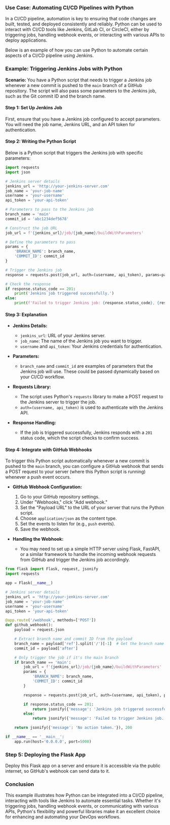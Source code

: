 ### **Use Case: Automating CI/CD Pipelines with Python**

In a CI/CD pipeline, automation is key to ensuring that code changes are built, tested, and deployed consistently and reliably. Python can be used to interact with CI/CD tools like Jenkins, GitLab CI, or CircleCI, either by triggering jobs, handling webhook events, or interacting with various APIs to deploy applications.

Below is an example of how you can use Python to automate certain aspects of a CI/CD pipeline using Jenkins.

### **Example: Triggering Jenkins Jobs with Python**

**Scenario:**
You have a Python script that needs to trigger a Jenkins job whenever a new commit is pushed to the `main` branch of a GitHub repository. The script will also pass some parameters to the Jenkins job, such as the Git commit ID and the branch name.

#### **Step 1: Set Up Jenkins Job**

First, ensure that you have a Jenkins job configured to accept parameters. You will need the job name, Jenkins URL, and an API token for authentication.

#### **Step 2: Writing the Python Script**

Below is a Python script that triggers the Jenkins job with specific parameters:

```python
import requests
import json

# Jenkins server details
jenkins_url = 'http://your-jenkins-server.com'
job_name = 'your-job-name'
username = 'your-username'
api_token = 'your-api-token'

# Parameters to pass to the Jenkins job
branch_name = 'main'
commit_id = 'abc1234def5678'

# Construct the job URL
job_url = f'{jenkins_url}/job/{job_name}/buildWithParameters'

# Define the parameters to pass
params = {
    'BRANCH_NAME': branch_name,
    'COMMIT_ID': commit_id
}

# Trigger the Jenkins job
response = requests.post(job_url, auth=(username, api_token), params=params)

# Check the response
if response.status_code == 201:
    print('Jenkins job triggered successfully.')
else:
    print(f'Failed to trigger Jenkins job: {response.status_code}, {response.text}')
```

#### **Step 3: Explanation**

- **Jenkins Details:**
  - `jenkins_url`: URL of your Jenkins server.
  - `job_name`: The name of the Jenkins job you want to trigger.
  - `username` and `api_token`: Your Jenkins credentials for authentication.

- **Parameters:**
  - `branch_name` and `commit_id` are examples of parameters that the Jenkins job will use. These could be passed dynamically based on your CI/CD workflow.

- **Requests Library:**
  - The script uses Python's `requests` library to make a POST request to the Jenkins server to trigger the job.
  - `auth=(username, api_token)` is used to authenticate with the Jenkins API.

- **Response Handling:**
  - If the job is triggered successfully, Jenkins responds with a `201` status code, which the script checks to confirm success.

#### **Step 4: Integrate with GitHub Webhooks**

To trigger this Python script automatically whenever a new commit is pushed to the `main` branch, you can configure a GitHub webhook that sends a POST request to your server (where this Python script is running) whenever a push event occurs.

- **GitHub Webhook Configuration:**
  1. Go to your GitHub repository settings.
  2. Under "Webhooks," click "Add webhook."
  3. Set the "Payload URL" to the URL of your server that runs the Python script.
  4. Choose `application/json` as the content type.
  5. Set the events to listen for (e.g., `push` events).
  6. Save the webhook.

- **Handling the Webhook:**
  - You may need to set up a simple HTTP server using Flask, FastAPI, or a similar framework to handle the incoming webhook requests from GitHub and trigger the Jenkins job accordingly.

```python
from flask import Flask, request, jsonify
import requests

app = Flask(__name__)

# Jenkins server details
jenkins_url = 'http://your-jenkins-server.com'
job_name = 'your-job-name'
username = 'your-username'
api_token = 'your-api-token'

@app.route('/webhook', methods=['POST'])
def github_webhook():
    payload = request.json

    # Extract branch name and commit ID from the payload
    branch_name = payload['ref'].split('/')[-1]  # Get the branch name
    commit_id = payload['after']

    # Only trigger the job if it's the main branch
    if branch_name == 'main':
        job_url = f'{jenkins_url}/job/{job_name}/buildWithParameters'
        params = {
            'BRANCH_NAME': branch_name,
            'COMMIT_ID': commit_id
        }

        response = requests.post(job_url, auth=(username, api_token), params=params)

        if response.status_code == 201:
            return jsonify({'message': 'Jenkins job triggered successfully.'}), 201
        else:
            return jsonify({'message': 'Failed to trigger Jenkins job.'}), response.status_code

    return jsonify({'message': 'No action taken.'}), 200

if __name__ == '__main__':
    app.run(host='0.0.0.0', port=5000)
```

### **Step 5: Deploying the Flask App**

Deploy this Flask app on a server and ensure it is accessible via the public internet, so GitHub's webhook can send data to it.

### **Conclusion**

This example illustrates how Python can be integrated into a CI/CD pipeline, interacting with tools like Jenkins to automate essential tasks. Whether it's triggering jobs, handling webhook events, or communicating with various APIs, Python's flexibility and powerful libraries make it an excellent choice for enhancing and automating your DevOps workflows.
